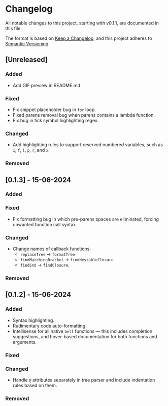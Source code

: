 # Changelog

All notable changes to this project, starting with v0.1.1, are documented in this file.

The format is based on [Keep a Changelog](https://keepachangelog.com/en/1.1.0/),
and this project adheres to [Semantic Versioning](https://semver.org/spec/v2.0.0.html).

## [Unreleased]

### Added

- Add GIF preview in README.md

### Fixed

- Fix snippet placeholder bug in `for` loop.
- Fixed parens removal bug when parens contains a lambda function.
- Fix bug in tick symbol highlighting regex.

### Changed

- Add highlighting rules to support reserved numbered variables, such as `i`, `f`, `l`, `p`, `r`, and `x`.

### Removed

## [0.1.3] - 15-06-2024

### Added

### Fixed

- Fix formatting bug in which pre-parens spaces are eliminated, forcing unwanted function call syntax.

### Changed

- Change names of callback functions:
  - `replaceTree` -> `formatTree`
  - `findMatchingBracket` -> `findNestableClosure`
  - `findEnd` -> `findClosure`.

### Removed

## [0.1.2] - 15-06-2024

### Added

- Syntax highlighting.
- Rudimentary code auto-formatting.
- Intellisense for all native `bell` functions — this includes completion suggestions, and hover-based documentation for both functions and arguments.

### Fixed

### Changed

- Handle `@` attributes separately in tree parser and include indentation rules based on them.

### Removed
